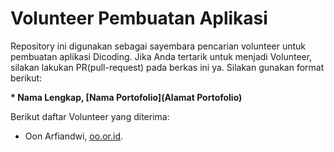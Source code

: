 # Volunteer Pembuatan Aplikasi
Repository ini digunakan sebagai sayembara pencarian volunteer untuk pembuatan aplikasi Dicoding. Jika Anda tertarik untuk menjadi Volunteer, silakan lakukan PR(pull-request) pada berkas ini ya. Silakan gunakan format berikut:

**\* Nama Lengkap, [Nama Portofolio](Alamat Portofolio)**

Berikut daftar Volunteer yang diterima:

* Oon Arfiandwi, [oo.or.id](https://oo.or.id).
